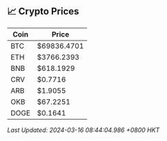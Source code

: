 ## 📈 Crypto Prices

| Coin | Price |
| ---- | ----- |
| BTC | $69836.4701 |
| ETH | $3766.2393 |
| BNB | $618.1929 |
| CRV | $0.7716 |
| ARB | $1.9055 |
| OKB | $67.2251 |
| DOGE | $0.1641 |

_Last Updated: 2024-03-16 08:44:04.986 +0800 HKT_